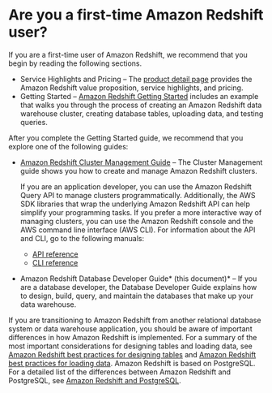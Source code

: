 # Are you a first\-time Amazon Redshift user?<a name="c-first-time-user"></a>

If you are a first\-time user of Amazon Redshift, we recommend that you begin by reading the following sections\.
+ Service Highlights and Pricing – The [product detail page](https://aws.amazon.com/redshift/) provides the Amazon Redshift value proposition, service highlights, and pricing\.
+ Getting Started – [Amazon Redshift Getting Started](https://docs.aws.amazon.com/redshift/latest/gsg/) includes an example that walks you through the process of creating an Amazon Redshift data warehouse cluster, creating database tables, uploading data, and testing queries\. 

After you complete the Getting Started guide, we recommend that you explore one of the following guides:
+ [Amazon Redshift Cluster Management Guide](https://docs.aws.amazon.com/redshift/latest/mgmt/) – The Cluster Management guide shows you how to create and manage Amazon Redshift clusters\. 

  If you are an application developer, you can use the Amazon Redshift Query API to manage clusters programmatically\. Additionally, the AWS SDK libraries that wrap the underlying Amazon Redshift API can help simplify your programming tasks\. If you prefer a more interactive way of managing clusters, you can use the Amazon Redshift console and the AWS command line interface \(AWS CLI\)\. For information about the API and CLI, go to the following manuals: 
  + [API reference](https://docs.aws.amazon.com/redshift/latest/APIReference/)
  + [CLI reference](https://docs.aws.amazon.com/cli/latest/reference/redshift/)
+ Amazon Redshift Database Developer Guide* \(this document\)* – If you are a database developer, the Database Developer Guide explains how to design, build, query, and maintain the databases that make up your data warehouse\. 

If you are transitioning to Amazon Redshift from another relational database system or data warehouse application, you should be aware of important differences in how Amazon Redshift is implemented\. For a summary of the most important considerations for designing tables and loading data, see [Amazon Redshift best practices for designing tables](c_designing-tables-best-practices.md) and [Amazon Redshift best practices for loading data](c_loading-data-best-practices.md)\. Amazon Redshift is based on PostgreSQL\. For a detailed list of the differences between Amazon Redshift and PostgreSQL, see [Amazon Redshift and PostgreSQL](c_redshift-and-postgres-sql.md)\. 